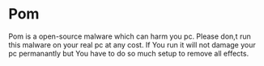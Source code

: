 # Pom
Pom is a open-source malware which can harm you pc. 
Please don,t run this malware on your real pc at any cost.
If You run it will not damage your pc permanantly but You have to do so much setup to remove all effects.
